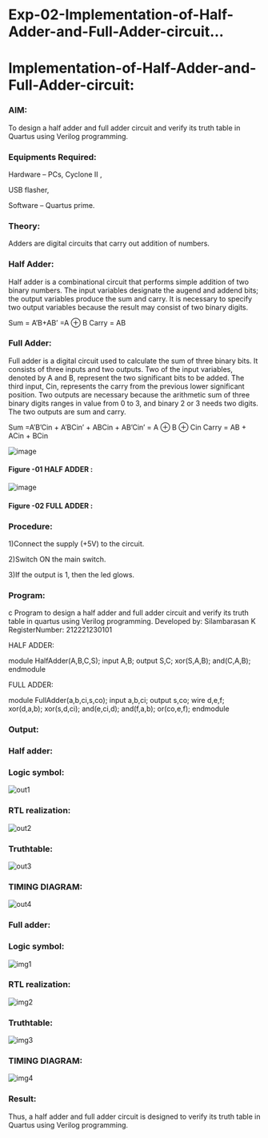 # Exp-02-Implementation-of-Half-Adder-and-Full-Adder-circuit...

# Implementation-of-Half-Adder-and-Full-Adder-circuit:

### AIM:

To design a half adder and full adder circuit and verify its truth table in Quartus using Verilog programming.

### Equipments Required:

Hardware – PCs, Cyclone II ,

USB flasher,

Software – Quartus prime.

### Theory:

Adders are digital circuits that carry out addition of numbers.

### Half Adder:

Half adder is a combinational circuit that performs simple addition of two binary numbers. The input variables designate the augend and addend bits; the output variables produce the sum and carry. It is necessary to specify two output variables because the result may consist of two binary digits.

Sum = A’B+AB’ =A ⊕ B Carry = AB

### Full Adder:

Full adder is a digital circuit used to calculate the sum of three binary bits. It consists of three inputs and two outputs. Two of the input variables, denoted by A and B, represent the two significant bits to be added. The third input, Cin, represents the carry from the previous lower significant position. Two outputs are necessary because the arithmetic sum of three binary digits ranges in value from 0 to 3, and binary 2 or 3 needs two digits. The two outputs are sum and carry.

Sum =A’B’Cin + A’BCin’ + ABCin + AB’Cin’ = A ⊕ B ⊕ Cin Carry = AB + ACin + BCin

 ![image](https://user-images.githubusercontent.com/36288975/163552156-a13e5a56-c638-4110-97d9-8896907c8d25.png)

#### Figure -01 HALF ADDER :


![image](https://user-images.githubusercontent.com/36288975/163552057-b3547877-6d07-45b4-b7e0-bcfebfad9e1d.png)

#### Figure -02 FULL ADDER :

### Procedure:

1)Connect the supply (+5V) to the circuit.

2)Switch ON the main switch.

3)If the output is 1, then the led glows.

### Program:

c
Program to design a half adder and full adder circuit and verify its truth table in quartus using Verilog programming.
Developed by: Silambarasan K
RegisterNumber:  212221230101

HALF ADDER:

module HalfAdder(A,B,C,S);
input A,B;
output S,C;
xor(S,A,B);
and(C,A,B);
endmodule

FULL ADDER:

module FullAdder(a,b,ci,s,co);
input a,b,ci;
output s,co;
wire d,e,f;
xor(d,a,b);
xor(s,d,ci);
and(e,ci,d);
and(f,a,b);
or(co,e,f);
endmodule



### Output:

### Half adder:

### Logic symbol:

![out1](https://user-images.githubusercontent.com/93427534/233117477-bf3bf502-1b6a-41d5-905a-e2301f896f2f.png)

### RTL realization:

![out2](https://user-images.githubusercontent.com/93427534/233117497-5259c316-325d-42c1-b0ea-56f4b51d4d12.png)

### Truthtable:

![out3](https://user-images.githubusercontent.com/93427534/233117512-ec94cbf4-555d-4f46-9921-39e4070b38bb.png)

### TIMING DIAGRAM:

![out4](https://user-images.githubusercontent.com/93427534/233117541-619e450b-03dc-482a-8dbc-37233a3c23c7.png)

### Full adder:

### Logic symbol:

![img1](https://user-images.githubusercontent.com/93427534/233117593-2196c2cf-8202-4127-b94f-97c12057f662.png)

### RTL realization:

![img2](https://user-images.githubusercontent.com/93427534/233117610-98689ad5-6026-407c-b0e5-fc3e89db0438.png)

### Truthtable:

![img3](https://user-images.githubusercontent.com/93427534/233117642-a8215791-107f-4a7c-b749-e2d1e7f0334b.png)

### TIMING DIAGRAM:

![img4](https://user-images.githubusercontent.com/93427534/233117672-0c888c03-eaab-4d8c-bd3c-0ddfef7ede2c.png)

### Result:

Thus, a half adder and full adder circuit is designed to verify its truth table in Quartus using Verilog programming.
